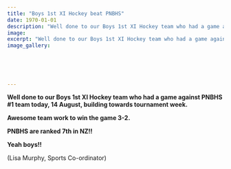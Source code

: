 ```yaml
---
title: "Boys 1st XI Hockey beat PNBHS"
date: 1970-01-01
description: "Well done to our Boys 1st XI Hockey team who had a game against PNBHS #1 team today, 14 August, building towards tournament week."
image: 
excerpt: "Well done to our Boys 1st XI Hockey team who had a game against PNBHS #1 team today, 14 August, building towards tournament week."
image_gallery:
    
    
    
    
    
---
```


<p><strong>Well done to our Boys 1st XI Hockey team who had a game against PNBHS #1 team today, 14 August, building towards tournament week. </strong></p>
<p><strong>Awesome team work to win the game 3-2. </strong></p>
<p><strong>PNBHS are ranked 7th in NZ!! </strong></p>
<p><strong>Yeah boys!!</strong></p>
<p>(Lisa Murphy, Sports Co-ordinator)</p>

